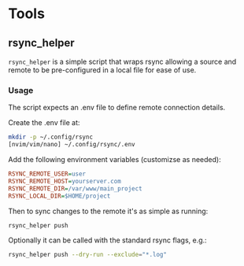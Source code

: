 # Tools

## rsync_helper
`rsync_helper` is a simple script that wraps rsync allowing a source and remote to be pre-configured in a local file for ease of use.

### Usage
The script expects an .env file to define remote connection details.

Create the .env file at:

```bash
mkdir -p ~/.config/rsync
[nvim/vim/nano] ~/.config/rsync/.env
```

Add the following environment variables (customizse as needed):


```ini
RSYNC_REMOTE_USER=user
RSYNC_REMOTE_HOST=yourserver.com
RSYNC_REMOTE_DIR=/var/www/main_project
RSYNC_LOCAL_DIR=$HOME/project
```

Then to sync changes to the remote it's as simple as running:

```bash
rsync_helper push
```
Optionally it can be called with the standard rsync flags, e.g.:

```bash
rsync_helper push --dry-run --exclude="*.log"
```

